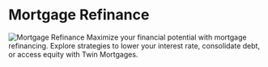 # Mortgage Refinance
![Mortgage Refinance](https://twinmortgages.com/wp-content/uploads/2025/01/Mortgage-Refinance.jpg)
Maximize your financial potential with mortgage refinancing. Explore strategies to lower your interest rate, consolidate debt, or access equity with Twin Mortgages.

